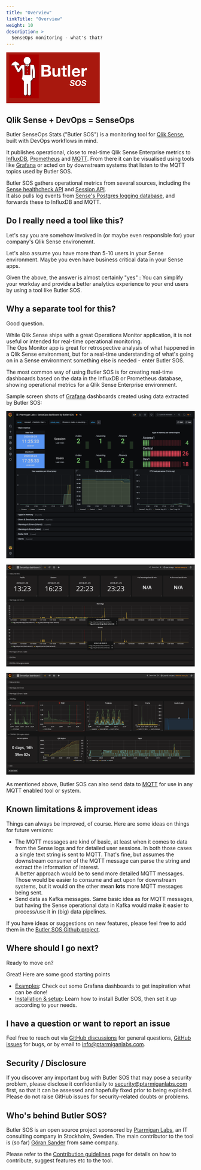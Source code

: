 ```yaml
---
title: "Overview"
linkTitle: "Overview"
weight: 10
description: >
  SenseOps monitoring - what's that?
---
```


<!-- {{% pageinfo %}}
This is a placeholder page that shows you how to use this template site.
{{% /pageinfo %}} -->

![Butler SOS](butler-sos-small.png)

## Qlik Sense + DevOps = SenseOps

Butler SenseOps Stats ("Butler SOS") is a monitoring tool for [Qlik Sense](https://www.qlik.com/us/products/qlik-sense), built with DevOps workflows in mind.

It publishes operational, close to real-time Qlik Sense Enterprise metrics to [InfluxDB](https://www.influxdata.com/time-series-platform/influxdb/), [Prometheus](https://prometheus.io) and [MQTT](https://en.wikipedia.org/wiki/MQTT). From there it can be visualised using tools like [Grafana](https://grafana.com/) or acted on by downstream systems that listen to the MQTT topics used by Butler SOS.

Butler SOS gathers operational metrics from several sources, including the [Sense healthcheck API](https://help.qlik.com/en-US/sense-developer/May2021/Subsystems/EngineAPI/Content/Sense_EngineAPI/GettingSystemInformation/HealthCheckStatus.htm) and [Session API](https://help.qlik.com/en-US/sense-developer/May2021/Subsystems/ProxyServiceAPI/Content/Sense_ProxyServiceAPI/ProxyServiceAPI-Session-Module-API.htm).  
It also pulls log events from [Sense's Postgres logging database](https://help.qlik.com/en-US/sense-admin/May2021/Subsystems/DeployAdministerQSE/Content/Sense_DeployAdminister/QSEoW/Deploy_QSEoW/Qlik-Logging-Service.htm), and forwards these to InfluxDB and MQTT.

## Do I really need a tool like this?

Let's say you are somehow involved in (or maybe even responsible for) your company's Qlik Sense environemnt.

Let's also assume you have more than 5-10 users in your Sense environment. Maybe you even have business critical data in your Sense apps.

Given the above, the answer is almost certainly "yes" : You can simplify your workday and provide a better analytics experience to your end users by using a tool like Butler SOS.

## Why a separate tool for this?

Good question.  

While Qlik Sense ships with a great Operations Monitor application, it is not useful or intended for real-time operational monitoring.  
The Ops Monitor app is great for retrospective analysis of what happened in a Qlik Sense environment, but for a real-time understanding of what's going on in a Sense environment something else is needed - enter Butler SOS.

The most common way of using Butler SOS is for creating real-time dashboards based on the data in the InfluxDB or Prometheus database, showing operational metrics for a Qlik Sense Enterprise environment.  
  
Sample screen shots of [Grafana](https://grafana.com/) dashboards created using data extracted by Butler SOS:

![Grafana dashboard](butlersos_5_4_main_metrics.png "SenseOps dashboard showing errors and warnings, using Grafana 7")

![Grafana dashboard](senseOps_dashboard_3.png "SenseOps dashboard showing errors and warnings, using Grafana 6")

![Grafana dashboard](senseOps_dashboard_4.png "SenseOps dashboard showing Qlik Sense metrics, using Grafana 6")

As mentioned above, Butler SOS can also send data to [MQTT](https://en.wikipedia.org/wiki/MQTT) for use in any MQTT enabled tool or system.

## Known limitations & improvement ideas

Things can always be improved, of course. Here are some ideas on things for future versions:

- The MQTT messages are kind of basic, at least when it comes to data from the Sense logs and for detailed user sessions. In both those cases a single text string is sent to MQTT. That's fine, but assumes the downstream consumer of the MQTT message can parse the string and extract the information of interest.  
  A better approach would be to send more detailed MQTT messages. Those would be easier to consume and act upon for downstream systems, but it would on the other mean  **lots** more MQTT messages being sent.
- Send data as Kafka messages. Same basic idea as for MQTT messages, but having the Sense operational data in Kafka would make it easier to process/use it in (big) data pipelines.

If you have ideas or suggestions on new features, please feel free to add them in the [Butler SOS Github project](https://github.com/ptarmiganlabs/butler-sos/issues/new/choose).

## Where should I go next?

Ready to move on?

Great! Here are some good starting points

- [Examples](/docs/examples/): Check out some Grafana dashboards to get inspiration what can be done!
- [Installation & setup](/docs/getting_started/): Learn how to install Butler SOS, then set it up according to your needs.

## I have a question or want to report an issue

Feel free to reach out via [GitHub discussions](https://github.com/ptarmiganlabs/butler-sos/discussions) for general questions, [GitHub issues](https://github.com/ptarmiganlabs/butler-sos/issues) for bugs, or by email to info@ptarmiganlabs.com.

## Security / Disclosure

If you discover any important bug with Butler SOS that may pose a security problem, please disclose it confidentially to [security@ptarmiganlabs.com](mailto://security@ptarmiganlabs.com) first, so that it can be assessed and hopefully fixed prior to being exploited. Please do not raise GitHub issues for security-related doubts or problems.

## Who's behind Butler SOS?

Butler SOS is an open source project sponsored by [Ptarmigan Labs](https://ptarmiganlabs.com), an IT consulting company in Stockholm, Sweden. The main contributor to the tool is (so far) [Göran Sander](https://www.linkedin.com/in/gorsan) from same company.  

Please refer to the [Contribution guidelines](/docs/about/contributing/) page for details on how to contribute, suggest features etc to the tool.
